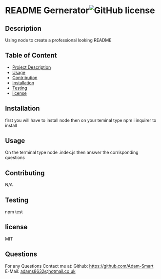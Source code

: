 # README Gernerator![GitHub license](https://img.shields.io/badge/license-MIT-blue.svg)
  

 ## Description
  Using node to create a professional looking README

  ## Table of Content
  - [Project Description](#Description)
  - [Usage](#Usage)
  - [Contribution](#Contributing)
  - [Installation](#Installation)
  - [Testing](#Testing)
  - [license](#license)

  ## Installation
  first you will have to install node then on your teminal type npm i inquirer to install

  ## Usage
  On the terminal type node .index.js then answer the corrisponding questions 

  ## Contributing
  N/A

  ## Testing
  npm test


  ## license
   MIT

  ## Questions
  For any Questions Contact me at:
  Github: https://github.com/Adam-Smart
  E-Mail: adams8632@hotmail.co.uk

